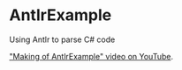 # AntlrExample
Using Antlr to parse C# code

["Making of AntlrExample" video on YouTube](https://youtu.be/nwlJt_qVmv8).

